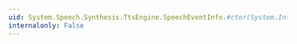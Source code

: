 ```yaml
---
uid: System.Speech.Synthesis.TtsEngine.SpeechEventInfo.#ctor(System.Int16,System.Int16,System.Int32,System.IntPtr)
internalonly: False
---
```

